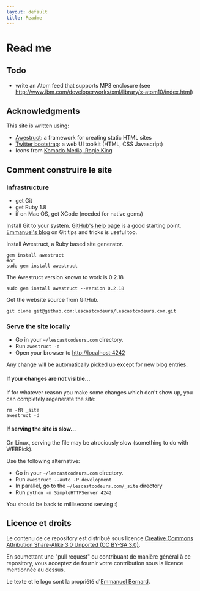 ```yaml
---
layout: default
title: Readme
---
```

# Read me

## Todo

- write an Atom feed that supports MP3 enclosure (see <http://www.ibm.com/developerworks/xml/library/x-atom10/index.html>)

## Acknowledgments

This site is written using:

- [Awestruct][Awestruct]: a framework for creating static HTML sites
- [Twitter bootstrap][Twitter bootstrap]: a web UI toolkit (HTML, CSS Javascript)
- Icons from [Komodo Media, Rogie King][Komodo]

## Comment construire le site

### Infrastructure

* get Git
* get Ruby 1.8
* if on Mac OS, get XCode (needed for native gems)

Install Git to your system. [GitHub's help page](http://help.github.com/) is a good starting
point. [Emmanuel's blog](http://in.relation.to/Bloggers/HibernateMovesToGitGitTipsAndTricks)
on Git tips and tricks is useful too.

Install Awestruct, a Ruby based site generator.

    gem install awestruct 
    #or
    sudo gem install awestruct

The Awestruct version known to work is 0.2.18

    sudo gem install awestruct --version 0.2.18

Get the website source from GitHub.

    git clone git@github.com:lescastcodeurs/lescastcodeurs.com.git

### Serve the site locally

* Go in your `~/lescastcodeurs.com` directory.  
* Run  `awestruct -d`
* Open your browser to <http://localhost:4242>

Any change will be automatically picked up except for new blog entries.

#### If your changes are not visible...

If for whatever reason you make some changes which don't show up, you can
completely regenerate the site:

    rm -fR _site
    awestruct -d

#### If serving the site is slow...

On Linux, serving the file may be atrociously slow 
(something to do with WEBRick).

Use the following alternative:

* Go in your `~/lescastcodeurs.com` directory.  
* Run  `awestruct --auto -P development`
* In parallel, go to the `~/lescastcodeurs.com/_site` directory
* Run `python -m SimpleHTTPServer 4242`

You should be back to millisecond serving :) 

## Licence et droits

Le contenu de ce repository est distribué sous licence 
[Creative Commons Attribution Share-Alike 3.0 Unported (CC BY-SA 3.0)][cc].

En soumettant une "pull request" ou contribuant de manière général à ce repository, vous acceptez
de fournir votre contribution sous la licence mentionnée au dessus.

Le texte et le logo sont la propriété d'[Emmanuel Bernard][emmanuel-site].

[Wattie]: http://www.flickr.com/photos/wattie/2113068944/in/photostream
[Awestruct]: http://awestruct.org/
[Twitter bootstrap]: http://twitter.github.com/bootstrap/
[Komodo]: http://www.komodomedia.com
[cc]: http://creativecommons.org/licenses/by-sa/3.0/
[emmanuel-site]: http://emmanuelbernard.com